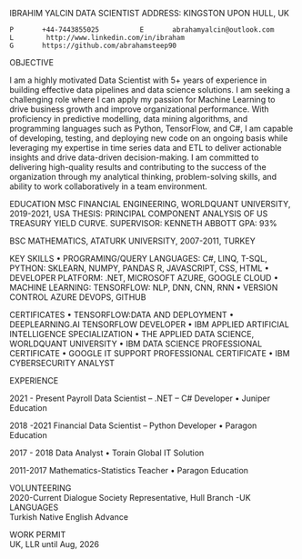 
IBRAHIM YALCIN
DATA SCIENTIST
ADDRESS: KINGSTON UPON HULL, UK

	P		+44-7443855025  		E		abrahamyalcin@outlook.com                    		L		 http://www.linkedin.com/in/ibraham
	G		https://github.com/abrahamsteep90


OBJECTIVE
	
I am a highly motivated Data Scientist with 5+ years of experience in building effective data pipelines and data science solutions. I am seeking a challenging role where I can apply my passion for Machine Learning to drive business growth and improve organizational performance. With proficiency in predictive modelling, data mining algorithms, and programming languages such as Python, TensorFlow, and C#, I am capable of developing, testing, and deploying new code on an ongoing basis while leveraging my expertise in time series data and ETL to deliver actionable insights and drive data-driven decision-making. I am committed to delivering high-quality results and contributing to the success of the organization through my analytical thinking, problem-solving skills, and ability to work collaboratively in a team environment.		

EDUCATION
MSC FINANCIAL ENGINEERING, 
WORLDQUANT UNIVERSITY, 2019-2021, USA
THESIS: PRINCIPAL COMPONENT ANALYSIS OF US TREASURY YIELD CURVE.
SUPERVISOR: KENNETH ABBOTT
GPA: 93%

BSC MATHEMATICS, 
ATATURK UNIVERSITY, 2007-2011, TURKEY



KEY SKILLS
•	PROGRAMING/QUERY LANGUAGES:
C#, LINQ, T-SQL,
PYTHON: SKLEARN, NUMPY, PANDAS 
R, JAVASCRIPT, CSS, HTML
•	DEVELOPER PLATFORM: 
.NET, MICROSOFT AZURE, GOOGLE CLOUD
•	MACHINE LEARNING: 
TENSORFLOW:  NLP, DNN, CNN, RNN
•	VERSION CONTROL
AZURE DEVOPS, GITHUB


CERTIFICATES
•	TENSORFLOW:DATA AND DEPLOYMENT
•	DEEPLEARNING.AI TENSORFLOW DEVELOPER
•	IBM APPLIED ARTIFICIAL INTELLIGENCE SPECIALIZATION
•	THE APPLIED DATA SCIENCE, WORLDQUANT UNIVERSITY
•	IBM DATA SCIENCE PROFESSIONAL CERTIFICATE
•	GOOGLE IT SUPPORT PROFESSIONAL CERTIFICATE
•	IBM CYBERSECURITY ANALYST


EXPERIENCE
	
2021 - Present
Payroll Data Scientist – .NET – C# Developer • Juniper Education

2018 -2021
Financial Data Scientist – Python Developer • Paragon Education

2017 - 2018
Data Analyst • Torain Global IT Solution

2011-2017
Mathematics-Statistics Teacher • Paragon Education		


VOLUNTEERING		
2020-Current
Dialogue Society Representative, Hull Branch -UK 		
LANGUAGES 		
Turkish Native
English Advance
		
WORK PERMIT		
UK, LLR until Aug, 2026		

